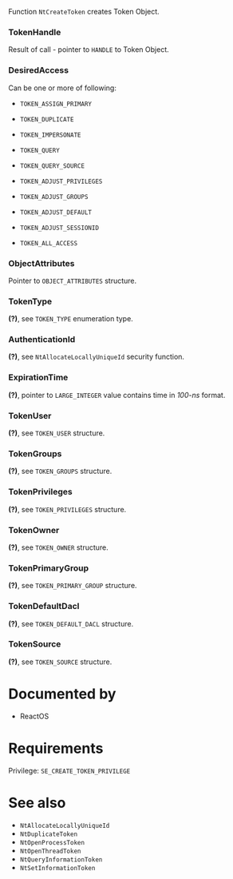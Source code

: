 Function `NtCreateToken` creates Token Object.

### TokenHandle

Result of call - pointer to `HANDLE` to Token Object.

### DesiredAccess

Can be one or more of following:

* `TOKEN_ASSIGN_PRIMARY`

* `TOKEN_DUPLICATE`
* `TOKEN_IMPERSONATE`

* `TOKEN_QUERY`
* `TOKEN_QUERY_SOURCE`

* `TOKEN_ADJUST_PRIVILEGES`
* `TOKEN_ADJUST_GROUPS`

* `TOKEN_ADJUST_DEFAULT`
* `TOKEN_ADJUST_SESSIONID`

* `TOKEN_ALL_ACCESS`

### ObjectAttributes

Pointer to `OBJECT_ATTRIBUTES` structure.

### TokenType

**(?)**, see `TOKEN_TYPE` enumeration type.

### AuthenticationId

**(?)**, see `NtAllocateLocallyUniqueId` security function.

### ExpirationTime

**(?)**, pointer to `LARGE_INTEGER` value contains time in *100-ns* format.

### TokenUser

**(?)**, see `TOKEN_USER` structure.

### TokenGroups

**(?)**, see `TOKEN_GROUPS` structure.

### TokenPrivileges

**(?)**, see `TOKEN_PRIVILEGES` structure.

### TokenOwner

**(?)**, see `TOKEN_OWNER` structure.

### TokenPrimaryGroup

**(?)**, see `TOKEN_PRIMARY_GROUP` structure.

### TokenDefaultDacl

**(?)**, see `TOKEN_DEFAULT_DACL` structure.

### TokenSource

**(?)**, see `TOKEN_SOURCE` structure.

# Documented by

* ReactOS

# Requirements

Privilege: `SE_CREATE_TOKEN_PRIVILEGE`

# See also

* `NtAllocateLocallyUniqueId`
* `NtDuplicateToken`
* `NtOpenProcessToken`
* `NtOpenThreadToken`
* `NtQueryInformationToken`
* `NtSetInformationToken`

